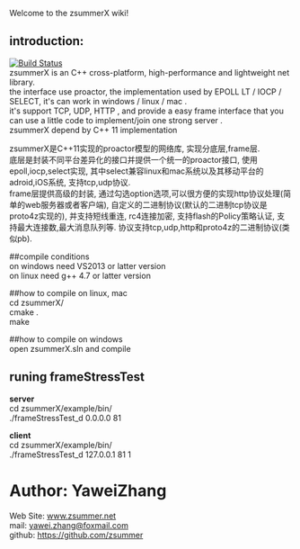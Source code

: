 Welcome to the zsummerX wiki!  
  
## introduction:  
[![Build Status](https://travis-ci.org/zsummer/zsummerX.svg?branch=master)](https://travis-ci.org/zsummer/zsummerX)  
zsummerX is an C++ cross-platform, high-performance and lightweight net library.  
the interface use proactor, the implementation used by EPOLL LT / IOCP / SELECT, it's can work in windows / linux / mac .  
it's support TCP, UDP, HTTP , and provide a easy frame interface that you can use a little code to implement/join one strong server .  
zsummerX depend by  C++ 11  implementation   

zsummerX是C++11实现的proactor模型的网络库, 实现分底层,frame层.  
底层是封装不同平台差异化的接口并提供一个统一的proactor接口, 使用epoll,iocp,select实现, 其中select兼容linux和mac系统以及其移动平台的adroid,iOS系统, 支持tcp,udp协议.    
frame层提供高级的封装, 通过勾选option选项,可以很方便的实现http协议处理(简单的web服务器或者客户端), 自定义的二进制协议(默认的二进制tcp协议是proto4z实现的), 并支持短线重连, rc4连接加密, 支持flash的Policy策略认证, 支持最大连接数,最大消息队列等.
协议支持tcp,udp,http和proto4z的二进制协议(类似pb). 

  


##compile conditions   
on windows need VS2013 or latter version  
on linux need g++ 4.7 or latter version  
  
##how to compile on linux, mac    
cd zsummerX/  
cmake .  
make  

##how to compile on windows   
open zsummerX.sln and compile  

## runing frameStressTest  
**server**  
cd zsummerX/example/bin/  
./frameStressTest_d 0.0.0.0 81  

**client**  
cd zsummerX/example/bin/   
./frameStressTest_d 127.0.0.1 81 1  

  
# Author: YaweiZhang  
Web Site: www.zsummer.net  
mail: yawei.zhang@foxmail.com  
github: https://github.com/zsummer  
